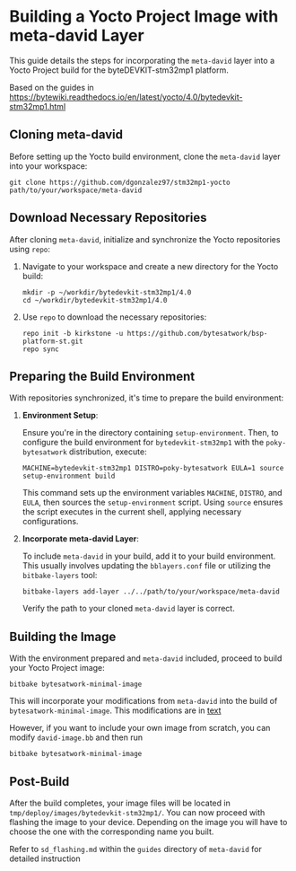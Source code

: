 # Building a Yocto Project Image with meta-david Layer

This guide details the steps for incorporating the `meta-david` layer into a Yocto Project build for the byteDEVKIT-stm32mp1 platform.

Based on the guides in  https://bytewiki.readthedocs.io/en/latest/yocto/4.0/bytedevkit-stm32mp1.html

## Cloning meta-david

Before setting up the Yocto build environment, clone the `meta-david` layer into your workspace:
 ```
git clone https://github.com/dgonzalez97/stm32mp1-yocto path/to/your/workspace/meta-david
 ```



## Download Necessary Repositories

After cloning `meta-david`, initialize and synchronize the Yocto repositories using `repo`:

1. Navigate to your workspace and create a new directory for the Yocto build:
    ```
    mkdir -p ~/workdir/bytedevkit-stm32mp1/4.0
    cd ~/workdir/bytedevkit-stm32mp1/4.0
    ```

2. Use `repo` to download the necessary repositories:
    ```
    repo init -b kirkstone -u https://github.com/bytesatwork/bsp-platform-st.git
    repo sync
    ```

## Preparing the Build Environment

With repositories synchronized, it's time to prepare the build environment:

1. **Environment Setup**:

    Ensure you're in the directory containing `setup-environment`. Then, to configure the build environment for `bytedevkit-stm32mp1` with the `poky-bytesatwork` distribution, execute:
    ```
    MACHINE=bytedevkit-stm32mp1 DISTRO=poky-bytesatwork EULA=1 source setup-environment build
    ```
    This command sets up the environment variables `MACHINE`, `DISTRO`, and `EULA`, then sources the `setup-environment` script. Using `source` ensures the script executes in the current shell, applying necessary configurations.

2. **Incorporate meta-david Layer**:

    To include `meta-david` in your build, add it to your build environment. This usually involves updating the `bblayers.conf` file or utilizing the `bitbake-layers` tool:
    ```
    bitbake-layers add-layer ../../path/to/your/workspace/meta-david
    ```
    Verify the path to your cloned `meta-david` layer is correct.

## Building the Image

With the environment prepared and `meta-david` included, proceed to build your Yocto Project image:
 ```
bitbake bytesatwork-minimal-image
 ```
This will incorporate your modifications from `meta-david` into the build of `bytesatwork-minimal-image`. This modifications are in [text](../recipes-core/images/bytesatwork-minimal-image.bbappend)

However, if you want to include your own image from scratch, you can modify `david-image.bb` and then run 

 ```
bitbake bytesatwork-minimal-image
 ```

## Post-Build

After the build completes, your image files will be located in
 `tmp/deploy/images/bytedevkit-stm32mp1/`. You can now proceed with flashing the image to your device. Depending on the image you will have to choose the one with the corresponding name you built.

Refer to `sd_flashing.md` within the `guides` directory of `meta-david` for detailed instruction
